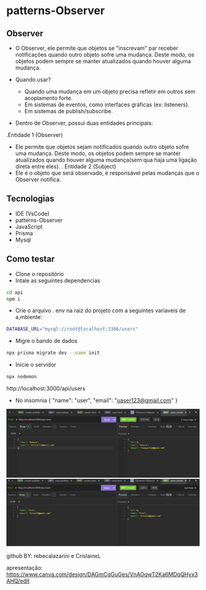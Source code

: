 # patterns-Observer

## Observer

- O Observer, ele permite que objetos se "inscrevam" par receber notificações quando outro
objeto sofre uma mudança. Deste modo, os objetos podem sempre se manter atualizados quando
houver alguma mudança.

- Quando usar?
  - Quando uma mudança em um objeto precisa refletir em outros sem acoplamento forte.
  - Em sistemas de eventos, como interfaces gráficas (ex: listeners).
  - Em sistemas de publish/subscribe.

- Dentro de  Observer, possui duas entidades principais: 

 .Entidade 1 (Observer)
- Ele permite que objetos sejam notificados quando outro objeto sofre uma mudança. Deste modo, os objetos podem sempre se manter atualizados quando houver alguma mudança(sem qua haja uma ligação direta entre eles).
 . Entidade 2 (Subject)
- Ele é o objeto que será observado, é responsável pelas mudanças que o Observer notifica.

## Tecnologias
- IDE (VsCode)
- patterns-Observer
- JavaScript
- Prisma 
- Mysql

## Como testar
- Clone o repositório
- Intale as seguintes dependencias
```bash
cd api 
npm i
```
- Crie o arquivo . env na raiz do projeto com a seguintes variaveis de a,mbiente:
````bash
DATABASE_URL="mysql://root@localhost:3306/users"
````

- Migre o bando de dados 
```bash
npx prisma migrate dev --name init
```
- Inicie o servidor 
```bash
npx nodemon
```



http://localhost:3000/api/users
- No insomnia 
{
  "name": "user",
  "email": "uaser123@gmail.com"
}

![Imagem1](i1.png)
![Imagem1](i2.png)



github BY: rebecalazarini e CrislaineL






apresentação: https://www.canva.com/design/DAGmCqGuGes/VnAOqwT2Ka6MDqQHyx3AHQ/edit


